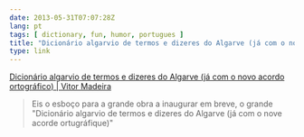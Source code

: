 ```yaml
---
date: 2013-05-31T07:07:28Z
lang: pt
tags: [ dictionary, fun, humor, portugues ]
title: "Dicionário algarvio de termos e dizeres do Algarve (já com o novo acordo ortográfico)  |  Vitor Madeira"
type: link
---
```


[Dicionário algarvio de termos e dizeres do Algarve (já com o novo
acordo ortográfico)  |  Vitor
Madeira](http://vitormadeira.wordpress.com/2011/09/30/dicionario-algarvio-de-termos-e-dizeres-do-algarve-ja-com-o-nove-acorde-ortugrafique/)

> Eis o esboço para a grande obra a inaugurar em breve, o grande
> "Dicionário algarvio de termos e dizeres do Algarve (já com o nove
> acorde ortugráfique)"

